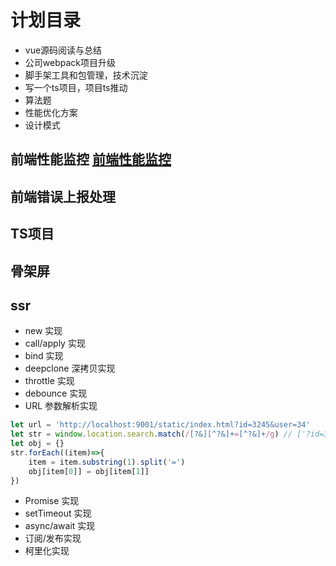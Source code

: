 # 计划目录

- vue源码阅读与总结
- 公司webpack项目升级
- 脚手架工具和包管理，技术沉淀
- 写一个ts项目，项目ts推动
- 算法题
- 性能优化方案
- 设计模式




## 前端性能监控 [前端性能监控](https://juejin.im/post/5d8cc378f265da5ba0776f36)
## 前端错误上报处理
## TS项目
## 骨架屏

## ssr



- new 实现
- call/apply 实现
- bind 实现
- deepclone 深拷贝实现
- throttle 实现
- debounce 实现
- URL 参数解析实现
```js
let url = 'http://localhost:9001/static/index.html?id=3245&user=34'
let str = window.location.search.match(/[?&][^?&]+=[^?&]+/g) // ['?id=3245', '&user=34']
let obj = {}
str.forEach((item)=>{
    item = item.substring(1).split('=')
    obj[item[0]] = obj[item[1]]
})

```
- Promise 实现
- setTimeout 实现
- async/await 实现
- 订阅/发布实现
- 柯里化实现

```
```